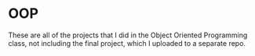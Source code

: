 # OOP
These are all of the projects that I did in the Object Oriented Programming class, not including the final project, which I uploaded to a separate repo.
